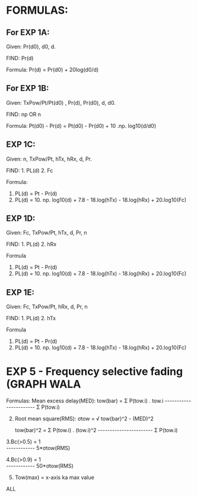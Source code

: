 # FORMULAS: 

## For EXP 1A:
Given: Pr(d0), d0, d.

FIND: Pr(d)

Formula: Pr(d) = Pr(d0) + 20log(d0/d) 

## For EXP 1B: 
Given: TxPow/Pt/Pt(d0) , Pr(d), Pr(d0), d, d0. 

FIND: np OR n

Formula: Pt(d0) - Pr(d) = Pt(d0) - Pr(d0) + 10 .np. log10(d/d0)

## EXP 1C: 
Given: n, TxPow/Pt, hTx, hRx, d, Pr. 

FIND: 1. PL(d) 2. Fc

Formula:
1. PL(d) = Pt - Pr(d)
2. PL(d) = 10. np. log10(d) + 7.8 - 18.log(hTx) - 18.log(hRx) + 20.log10(Fc)

## EXP 1D: 
Given: Fc, TxPow/Pt, hTx, d, Pr, n

FIND: 1. PL(d) 2. hRx

Formula 
1. PL(d) = Pt - Pr(d)
2. PL(d) = 10. np. log10(d) + 7.8 - 18.log(hTx) - 18.log(hRx) + 20.log10(Fc)


## EXP 1E: 
Given: Fc, TxPow/Pt, hRx, d, Pr, n

FIND: 1. PL(d) 2. hTx

Formula 
1. PL(d) = Pt - Pr(d)
2. PL(d) = 10. np. log10(d) + 7.8 - 18.log(hTx) - 18.log(hRx) + 20.log10(Fc)

# EXP 5 - Frequency selective fading (GRAPH WALA

Formulas: 
Mean excess delay(MED): tow(bar) = Σ P(tow.i) . tow.i
                                   -----------------------
                                     Σ P(tow.i) 

2. Root mean square(RMS): σtow = √ tow(bar)^2 - (MED)^2


    tow(bar)^2 = Σ P(tow.i) . (tow.i)^2
                 -----------------------
                      Σ P(tow.i) 



3.Bc(>0.5) =     1   
            ------------
             5*σtow(RMS)


4.Bc(>0.9) =     1   
            ------------
             50*σtow(RMS)

5. Tow(max) = x-axis ka max value





ALL
